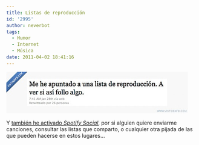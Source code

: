 ```yaml
---
title: Listas de reproducción
id: '2995'
author: neverbot
tags:
  - Humor
  - Internet
  - Música
date: 2011-04-02 18:41:16
---
```


![201104021839.jpg](./listas-de-reproduccion/201104021839.jpg)

Y [también he activado _Spotify Social_](http://open.spotify.com/user/neverbot), por si alguien quiere enviarme canciones, consultar las listas que comparto, o cualquier otra pijada de las que pueden hacerse en estos lugares...